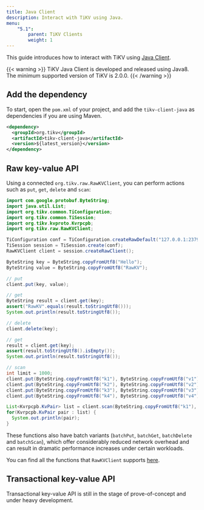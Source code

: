 ```yaml
---
title: Java Client
description: Interact with TiKV using Java.
menu:
    "5.1":
        parent: TiKV Clients
        weight: 1
---
```


This guide introduces how to interact with TiKV using [Java Client](https://github.com/tikv/client-java).

{{< warning >}}
TiKV Java Client is developed and released using Java8. The minimum supported version of TiKV is 2.0.0.
{{< /warning >}}

## Add the dependency

To start, open the `pom.xml` of your project, and add the `tikv-client-java` as dependencies if you are using Maven.

```xml
<dependency>
  <groupId>org.tikv</groupId>
  <artifactId>tikv-client-java</artifactId>
  <version>${latest_version}</version>
</dependency>
```

## Raw key-value API

Using a connected `org.tikv.raw.RawKVClient`, you can perform actions such as `put`, `get`, `delete` and `scan`:

```java
import com.google.protobuf.ByteString;
import java.util.List;
import org.tikv.common.TiConfiguration;
import org.tikv.common.TiSession;
import org.tikv.kvproto.Kvrpcpb;
import org.tikv.raw.RawKVClient;

TiConfiguration conf = TiConfiguration.createRawDefault("127.0.0.1:2379");
TiSession session = TiSession.create(conf);
RawKVClient client = session.createRawClient();

ByteString key = ByteString.copyFromUtf8("Hello");
ByteString value = ByteString.copyFromUtf8("RawKV");

// put
client.put(key, value);

// get
ByteString result = client.get(key);
assert("RawKV".equals(result.toStringUtf8()));
System.out.println(result.toStringUtf8());

// delete
client.delete(key);

// get
result = client.get(key);
assert(result.toStringUtf8().isEmpty());
System.out.println(result.toStringUtf8());

// scan
int limit = 1000;
client.put(ByteString.copyFromUtf8("k1"), ByteString.copyFromUtf8("v1"));
client.put(ByteString.copyFromUtf8("k2"), ByteString.copyFromUtf8("v2"));
client.put(ByteString.copyFromUtf8("k3"), ByteString.copyFromUtf8("v3"));
client.put(ByteString.copyFromUtf8("k4"), ByteString.copyFromUtf8("v4"));

List<Kvrpcpb.KvPair> list = client.scan(ByteString.copyFromUtf8("k1"), ByteString.copyFromUtf8("k5"), limit);
for(Kvrpcpb.KvPair pair : list) {
  System.out.println(pair);
}
```


These functions also have batch variants (`batchPut`, `batchGet`, `batchDelete` and `batchScan`), which offer considerably reduced network overhead and can result in dramatic performance increases under certain workloads.

You can find all the functions that `RawKVClient` supports [here](https://github.com/tikv/client-java/blob/master/src/main/java/org/tikv/raw/RawKVClient.java).

## Transactional key-value API

Transactional key-value API is still in the stage of prove-of-concept and under heavy development.
